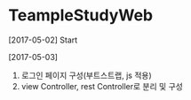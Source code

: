 # TeampleStudyWeb
[2017-05-02] Start

[2017-05-03] 
1) 로그인 페이지 구성(부트스트랩, js 적용)
2) view Controller, rest Controller로 분리 및 구성

